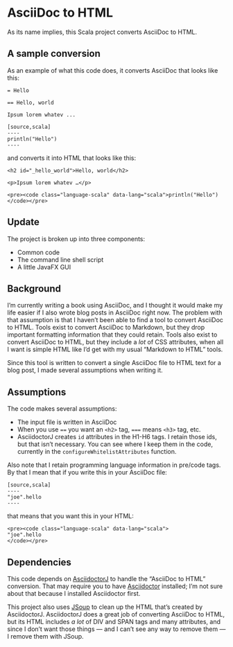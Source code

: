 # AsciiDoc to HTML

As its name implies, this Scala project converts AsciiDoc to HTML.


## A sample conversion

As an example of what this code does, it converts AsciiDoc
that looks like this:

````
= Hello

== Hello, world

Ipsum lorem whatev ...

[source,scala]
----
println("Hello")
----
````

and converts it into HTML that looks like this:

````
<h2 id="_hello_world">Hello, world</h2>   

<p>Ipsum lorem whatev …​</p>    

<pre><code class="language-scala" data-lang="scala">println("Hello")</code></pre>
````


## Update

The project is broken up into three components:

- Common code
- The command line shell script
- A little JavaFX GUI


## Background

I’m currently writing a book using AsciiDoc, and
I thought it would make my life easier if I also
wrote blog posts in AsciiDoc right now. The 
problem with that assumption is that I haven’t
been able to find a tool to convert AsciiDoc to
HTML. Tools exist to convert AsciiDoc to Markdown,
but they drop important formatting information
that they could retain. Tools also exist to 
convert AsciiDoc to HTML, but they include a 
*lot* of CSS attributes, when all I want is 
simple HTML like I’d get with my usual
“Markdown to HTML” tools.

Since this tool is written to convert a single
AsciiDoc file to HTML text for a blog post,
I made several assumptions when writing it.


## Assumptions

The code makes several assumptions:

- The input file is written in AsciiDoc
- When you use `==` you want an `<h2>` tag, `===` means `<h3>` tag, etc.
- AsciidoctorJ creates `id` attributes in the H1-H6 tags. I retain those
  ids, but that isn’t necessary. You can see where I keep them in the
  code, currently in the `configureWhitelistAttributes` function.

Also note that I retain programming language information in pre/code tags. 
By that I mean that if you write this in your AsciiDoc file:

````
[source,scala]
----
"joe".hello
----
````

that means that you want this in your HTML:

````
<pre><code class="language-scala" data-lang="scala">
"joe".hello
</code></pre>
````

  
## Dependencies

This code depends on [AsciidoctorJ](https://asciidoctor.org/docs/asciidoctorj/) 
to handle the “AsciiDoc to HTML” conversion. That may 
require you to have [Asciidoctor](https://asciidoctor.org/) 
installed; I’m not sure about that because I installed Asciidoctor 
first.

This project also uses [JSoup](https://jsoup.org/) to clean up 
the HTML that’s created by AsciidoctorJ. AsciidoctorJ does a great
job of converting AsciiDoc to HTML, but its HTML includes
*a lot* of DIV and SPAN tags and many attributes, and since
I don’t want those things — and I can’t see any way to remove
them — I remove them with JSoup.



  


